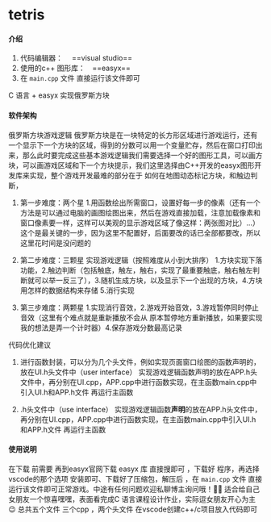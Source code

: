 # tetris

#### 介绍

1. 代码编辑器： 　==visual studio==
2. 使用的c++ 图形库：　==easyx==
3. 在 `main.cpp` 文件 直接运行该文件即可

C 语言 + easyx  实现俄罗斯方块

#### 软件架构
俄罗斯方块游戏逻辑  俄罗斯方块是在一块特定的长方形区域进行游戏运行，还有一个显示下一个方块的区域，得到的分数可以用一个变量贮存，然后在窗口打印出来，那么此时要完成这些基本游戏逻辑我们需要选择一个好的图形工具，可以画方块，可以画游戏区域和下一个方块提示，我们这里选择由C++开发的easyx图形开发库来实现，整个游戏开发最难的部分在于 如何在地图动态标记方块，和触边判断，

1. 第一步难度：两个星 1.用函数绘出所需窗口，设置好每一步的像素（还有一个方法是可以通过电脑的画图绘图出来，然后在游戏直接加载，注意加载像素和窗口像素要一样，这样可以美观的显示游戏区域了像这样：两张图对比）…）这个是最关键的一步，因为这里不配置好，后面要改的话已全部都要改，所以这里花时间是没问题的  

2. 第二步难度：三颗星 实现游戏逻辑（按照难度从小到大排序） 1.方块实现下落功能，2.触边判断（包括触底，触左，触右，实现了最重要触底，触右触左判断就可以举一反三了），3.随机生成方块，以及显示下一个出现的方块，4.方块用怎样的数据结构来存储 5.消行实现 

3. 第三步难度：两颗星 1.实现消行音效，2.游戏开始音效，3.游戏暂停同时停止音效（这里有个难点就是重新播放不会从 原本暂停地方重新播放，如果要实现我的想法是弄一个计时器）4.保存游戏分数最高记录

代码优化建议

1. 进行函数封装，可以分为几个头文件，例如实现页面窗口绘图的函数声明的，放在UI.h头文件中（user interface） 实现游戏逻辑函数声明的放在APP.h头文件中，再分别在UI.cpp，APP.cpp中进行函数实现，在主函数main.cpp中引入UI.h和APP.h文件 再运行主函数

2. .h头文件中（use interface） 实现游戏逻辑函数**声明**的放在APP.h头文件中，再分别在UI.cpp，APP.cpp中进行函数实现，在主函数main.cpp中引入UI.h和APP.h文件 再运行主函数


#### 使用说明
 在下载 前需要 再到easyx官网下载 easyx 库 直接搜即可 ，下载好 程序，再选择vscode的那个选项 安装即可、下载好了压缩包，解压后 ，在 `main.cpp` 文件 直接运行该文件即可正常游戏。中途有任何问题欢迎私聊博主询问哦！🙋‍♂️ 适合给自己女朋友一个惊喜嘿嘿，表面看完成C 语言课程设计作业，实际逗女朋友开心为主😉  总共五个文件 三个cpp ，两个头文件  在vscode创建c++/c项目放入代码即可 